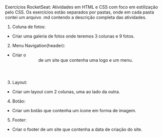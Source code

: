 Exercícios RocketSeat:
Atividades em HTML e CSS com foco em estilização pelo CSS. 
Os exercícios estão separados por pastas, onde em cada pasta contei um arquivo
.md contendo a descrição completa  das atividades.

1. Coluna de fotos:

 - Criar uma galeria de fotos onde teremos 3 colunas e 9 fotos.

2. Menu Navigation(header):

 - Criar o <header> de um site que contenha uma logo e um menu.

3. Layout:

 - Criar um layout com 2 colunas, uma ao lado da outra.  

4. Botão:

 - Criar um botão que contenha um ícone em forma de imagem.

5. Footer:
 
 - Criar o footer de um site que contenha a data de criação do site.





